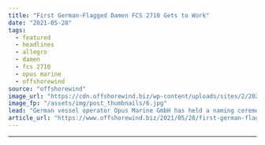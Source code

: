 ```yaml
---
title: "First German-Flagged Damen FCS 2710 Gets to Work"
date: "2021-05-28"
tags: 
  - featured
  - headlines
  - allegro
  - damen
  - fcs 2710
  - opus marine
  - offshorewind
source: "offshorewind"
image_url: "https://cdn.offshorewind.biz/wp-content/uploads/sites/2/2021/05/28123502/Opus-Marine-names-Damen-FCS-2710-in-Cuxhaven.jpg"
image_fp: "/assets/img/post_thumbnails/6.jpg"
lead: "German vessel operator Opus Marine GmbH has held a naming ceremony in Cuxhaven for"
article_url: "https://www.offshorewind.biz/2021/05/28/first-german-flagged-damen-fcs-2710-gets-to-work/"
---
```


---
